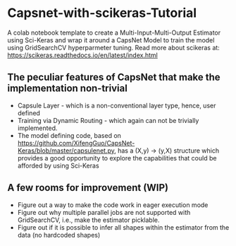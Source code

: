 # Capsnet-with-scikeras-Tutorial
A colab notebook template to create a Multi-Input-Multi-Output Estimator using Sci-Keras and wrap it around a CapsNet Model to train the model using GridSearchCV hyperparmeter tuning. Read more about scikeras at: https://scikeras.readthedocs.io/en/latest/index.html

## The peculiar features of CapsNet that make the implementation non-trivial
- Capsule Layer - which is a non-conventional layer type, hence, user defined
- Training via Dynamic Routing - which again can not be trivially implemented.
- The model defining code, based on https://github.com/XifengGuo/CapsNet-Keras/blob/master/capsulenet.py, has a (X,y) -> (y,X) structure which provides a good opportunity to explore the capabilities that could be afforded by using Sci-Keras

## A few rooms for improvement (WIP)
- Figure out a way to make the code work in eager execution mode
- Figure out why multiple parallel jobs are not supported with GridSearchCV, i.e., make the estimator picklable.
- Figure out if it is possible to infer all shapes within the estimator from the data (no hardcoded shapes)
